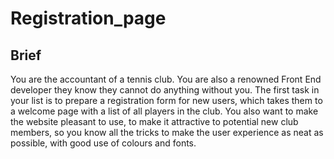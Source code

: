 # Registration_page

## Brief
You are the accountant of a tennis club. You are also a renowned Front End developer they know they cannot do anything without you. The first task in your list is to prepare a registration form for new users, which takes them to a welcome page with a list of all players in the club.
You also want to make the website pleasant to use, to make it attractive to potential new club members, so you know all the tricks to make the user experience as neat as possible, with good use of colours and fonts.
